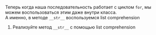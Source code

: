 Теперь когда наша последовательность работает с циклом `for`, 
мы можем воспользоваться этим даже внутри класса.  
А именно, в методе `__str__` воспользуемся list comprehension

1. Реализуйте метод `__str__` с помощью list comprehension
